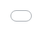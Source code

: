 ```yaml
---
layout: post
title: "아이유가 추운 날씨에 맨발로 달리며 '연예인' 뮤직비디오 촬영을 공개하고 있다."
author: "Kpop News"
thumbnail: "https://www.allkpop.com/upload/2021/02/content/051413/thumb/1612552390-iu-tv-you-are-my-celebtweety-21-5-screenshot.png"
tags: 
---
```



![image](https://www.allkpop.com/upload/2021/02/content/051413/1612552390-iu-tv-you-are-my-celebtweety-21-5-screenshot.png)

아이유는 영하 14도의 혹한 속에서 볼룸 드레스를 입어 눈길을 끌었다.

최근 아이유의 공식 유튜브 채널에 올라온 영상에는 이 가수가 신곡 `연예인` 뮤직비디오를 촬영하는 모습이 담겼다. 이날 아이유는 촬영과 추위에 떨며 부지런한 활동을 이어갔다.

![image](https://www.allkpop.com/upload/2021/02/content/051317/1612549055-image.png)

![image](https://www.allkpop.com/upload/2021/02/content/051317/1612549058-image.png)

![image](https://www.allkpop.com/upload/2021/02/content/051317/1612549061-image.png)

![image](https://www.allkpop.com/upload/2021/02/content/051317/1612549064-image.png)

![image](https://www.allkpop.com/upload/2021/02/content/051318/1612549105-image.png)

![image](https://www.allkpop.com/upload/2021/02/content/051318/1612549109-image.png)

아이유는 자신이 제안했던 장면이 있다고 공유하며 "뮤직비디오를 이틀간 촬영한 지 10년이 됐다. 어떻게 해야 하나? 내가 왜 그랬지? 제 아이디어였어요." 그녀는 무도회복을 입고 맨발로 밖으로 뛰쳐나가는 장면을 제안했다고 밝혔다. 그녀는 계속해서 말했다, "저는 맨발이 될 수 없어요. 너무 추워서 엄두가 안 나요.

![image](https://www.allkpop.com/upload/2021/02/content/051318/1612549114-image.png)

![image](https://www.allkpop.com/upload/2021/02/content/051318/1612549117-image.png)

![image](https://www.allkpop.com/upload/2021/02/content/051318/1612549120-image.png)

![image](https://www.allkpop.com/upload/2021/02/content/051318/1612549123-image.png)

![image](https://www.allkpop.com/upload/2021/02/content/051318/1612549127-image.png)

![image](https://www.allkpop.com/upload/2021/02/content/051318/1612549129-image.png)

![image](https://www.allkpop.com/upload/2021/02/content/051318/1612549132-image.png)

![image](https://www.allkpop.com/upload/2021/02/content/051318/1612549136-image.png)

이후 아이유는 야외에서 촬영을 선보였다. 그녀는 자신이 촬영해야 하는 추운 날씨를 믿을 수 없었고, "나는 이것이 몰래카메라라고 생각한다."라고 말했다.

그녀가 재킷을 벗고 야외 촬영을 시작할 때, 그녀는 엄청나게 낮은 온도 때문에 비명을 질렀다. 직원들은 재빨리 아이유에게 달려가 재킷으로 그녀를 감싸주고 핫팩을 주었다.

![image](https://www.allkpop.com/upload/2021/02/content/051318/1612549139-image.png)

![image](https://www.allkpop.com/upload/2021/02/content/051319/1612549142-image.png)

![image](https://www.allkpop.com/upload/2021/02/content/051319/1612549145-image.png)

아이유는 이틀째 촬영을 마치고 팬들에게 "여러분, 얼마나 추운지 아시나요? 목이 얼어서 삼키지도 못할 정도로 춥다며 스태프들을 폭소케 했다.


<div class="video_wrapper" style="padding-top: 56.25%;">
    <iframe width="100%" height="100%" src="//www.youtube.com/embed/rfjnzoYLvIU" frameborder="0" allowfullscreen="" style="position: absolute; top: 0px; left: 0px; width: 100%; height: 100%;"></iframe>
</div>
